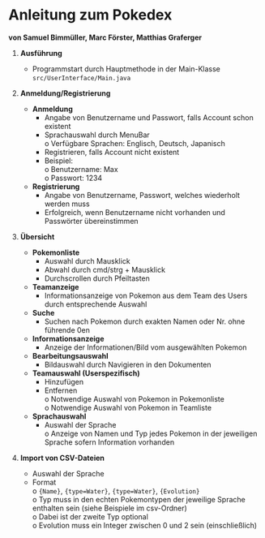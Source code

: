 # Anleitung zum Pokedex  
**von Samuel Bimmüller, Marc Förster, Matthias Graferger**

1. **Ausführung**
   - Programmstart durch Hauptmethode in der Main-Klasse `src/UserInterface/Main.java`

2. **Anmeldung/Registrierung**
   - **Anmeldung**
     - Angabe von Benutzername und Passwort, falls Account schon existent
     - Sprachauswahl durch MenuBar  
       o Verfügbare Sprachen: Englisch, Deutsch, Japanisch
     - Registrieren, falls Account nicht existent
     - Beispiel:  
       o Benutzername: Max  
       o Passwort: 1234
   - **Registrierung**
     - Angabe von Benutzername, Passwort, welches wiederholt werden muss
     - Erfolgreich, wenn Benutzername nicht vorhanden und Passwörter übereinstimmen

3. **Übersicht**
   - **Pokemonliste**
     - Auswahl durch Mausklick  
     - Abwahl durch cmd/strg + Mausklick  
     - Durchscrollen durch Pfeiltasten
   - **Teamanzeige**
     - Informationsanzeige von Pokemon aus dem Team des Users durch entsprechende Auswahl
   - **Suche**
     - Suchen nach Pokemon durch exakten Namen oder Nr. ohne führende 0en
   - **Informationsanzeige**
     - Anzeige der Informationen/Bild vom ausgewählten Pokemon
   - **Bearbeitungsauswahl**
     - Bildauswahl durch Navigieren in den Dokumenten
   - **Teamauswahl (Userspezifisch)**
     - Hinzufügen  
     - Entfernen  
       o Notwendige Auswahl von Pokemon in Pokemonliste  
       o Notwendige Auswahl von Pokemon in Teamliste
   - **Sprachauswahl**
     - Auswahl der Sprache  
       o Anzeige von Namen und Typ jedes Pokemon in der jeweiligen Sprache sofern Information vorhanden

4. **Import von CSV-Dateien**
   - Auswahl der Sprache
   - Format  
     o `{Name}`, `{type=Water}`, `{type=Water}`, `{Evolution}`  
     o Typ muss in den echten Pokemontypen der jeweilige Sprache enthalten sein (siehe Beispiele im csv-Ordner)  
     o Dabei ist der zweite Typ optional  
     o Evolution muss ein Integer zwischen 0 und 2 sein (einschließlich)
